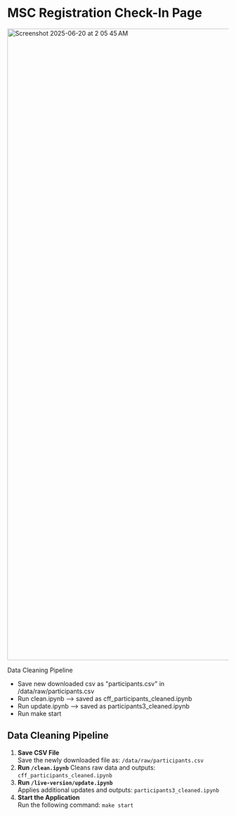 # MSC Registration Check-In Page

<img width="1439" alt="Screenshot 2025-06-20 at 2 05 45 AM" src="https://github.com/user-attachments/assets/4868ac9e-9060-4418-9c43-c03a3077a691" />


Data Cleaning Pipeline
- Save new downloaded csv as "participants.csv" in /data/raw/participants.csv
- Run clean.ipynb --> saved as cff_participants_cleaned.ipynb
- Run update.ipynb --> saved as participants3_cleaned.ipynb
- Run make start



## Data Cleaning Pipeline

1. **Save CSV File**  
   Save the newly downloaded file as: `/data/raw/participants.csv`
2. **Run `/clean.ipynb`**
    Cleans raw data and outputs:  `cff_participants_cleaned.ipynb`
3. **Run `/live-version/update.ipynb`**  
    Applies additional updates and outputs:  `participants3_cleaned.ipynb`
4. **Start the Application**  
Run the following command:  `make start`
